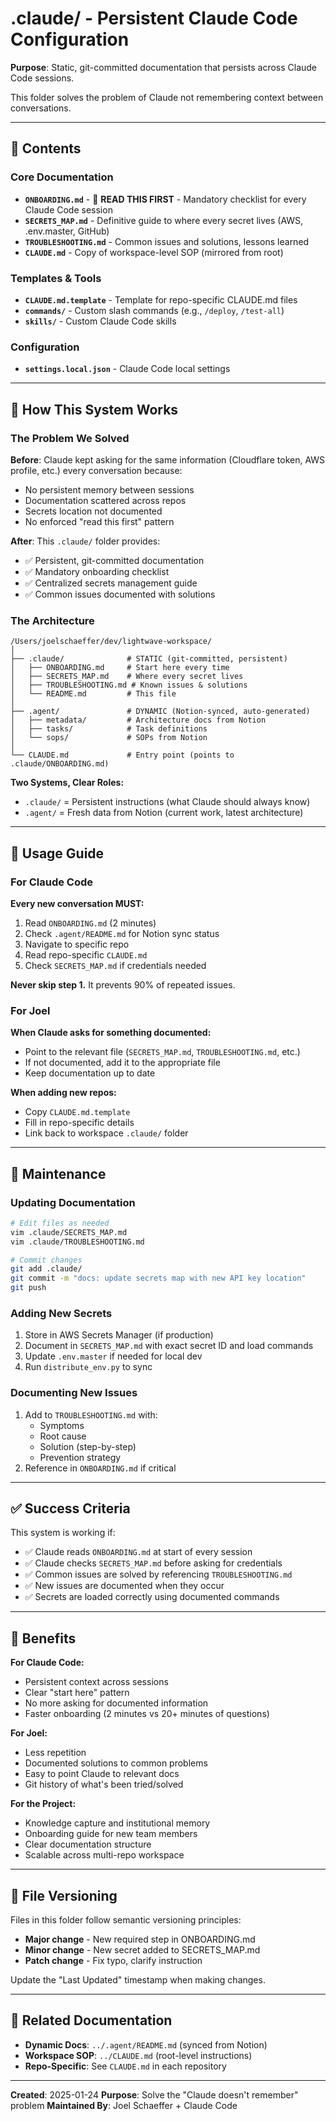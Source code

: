 # .claude/ - Persistent Claude Code Configuration

**Purpose**: Static, git-committed documentation that persists across Claude Code sessions.

This folder solves the problem of Claude not remembering context between conversations.

---

## 📁 Contents

### Core Documentation

- **`ONBOARDING.md`** - 🚨 **READ THIS FIRST** - Mandatory checklist for every Claude Code session
- **`SECRETS_MAP.md`** - Definitive guide to where every secret lives (AWS, .env.master, GitHub)
- **`TROUBLESHOOTING.md`** - Common issues and solutions, lessons learned
- **`CLAUDE.md`** - Copy of workspace-level SOP (mirrored from root)

### Templates & Tools

- **`CLAUDE.md.template`** - Template for repo-specific CLAUDE.md files
- **`commands/`** - Custom slash commands (e.g., `/deploy`, `/test-all`)
- **`skills/`** - Custom Claude Code skills

### Configuration

- **`settings.local.json`** - Claude Code local settings

---

## 🎯 How This System Works

### The Problem We Solved

**Before**: Claude kept asking for the same information (Cloudflare token, AWS profile, etc.) every conversation because:
- No persistent memory between sessions
- Documentation scattered across repos
- Secrets location not documented
- No enforced "read this first" pattern

**After**: This `.claude/` folder provides:
- ✅ Persistent, git-committed documentation
- ✅ Mandatory onboarding checklist
- ✅ Centralized secrets management guide
- ✅ Common issues documented with solutions

### The Architecture

```
/Users/joelschaeffer/dev/lightwave-workspace/
│
├── .claude/              # STATIC (git-committed, persistent)
│   ├── ONBOARDING.md     # Start here every time
│   ├── SECRETS_MAP.md    # Where every secret lives
│   ├── TROUBLESHOOTING.md # Known issues & solutions
│   └── README.md         # This file
│
├── .agent/               # DYNAMIC (Notion-synced, auto-generated)
│   ├── metadata/         # Architecture docs from Notion
│   ├── tasks/            # Task definitions
│   └── sops/             # SOPs from Notion
│
└── CLAUDE.md             # Entry point (points to .claude/ONBOARDING.md)
```

**Two Systems, Clear Roles:**
- `.claude/` = Persistent instructions (what Claude should always know)
- `.agent/` = Fresh data from Notion (current work, latest architecture)

---

## 📖 Usage Guide

### For Claude Code

**Every new conversation MUST:**

1. Read `ONBOARDING.md` (2 minutes)
2. Check `.agent/README.md` for Notion sync status
3. Navigate to specific repo
4. Read repo-specific `CLAUDE.md`
5. Check `SECRETS_MAP.md` if credentials needed

**Never skip step 1.** It prevents 90% of repeated issues.

### For Joel

**When Claude asks for something documented:**
- Point to the relevant file (`SECRETS_MAP.md`, `TROUBLESHOOTING.md`, etc.)
- If not documented, add it to the appropriate file
- Keep documentation up to date

**When adding new repos:**
- Copy `CLAUDE.md.template`
- Fill in repo-specific details
- Link back to workspace `.claude/` folder

---

## 🔄 Maintenance

### Updating Documentation

```bash
# Edit files as needed
vim .claude/SECRETS_MAP.md
vim .claude/TROUBLESHOOTING.md

# Commit changes
git add .claude/
git commit -m "docs: update secrets map with new API key location"
git push
```

### Adding New Secrets

1. Store in AWS Secrets Manager (if production)
2. Document in `SECRETS_MAP.md` with exact secret ID and load commands
3. Update `.env.master` if needed for local dev
4. Run `distribute_env.py` to sync

### Documenting New Issues

1. Add to `TROUBLESHOOTING.md` with:
   - Symptoms
   - Root cause
   - Solution (step-by-step)
   - Prevention strategy
2. Reference in `ONBOARDING.md` if critical

---

## ✅ Success Criteria

This system is working if:
- ✅ Claude reads `ONBOARDING.md` at start of every session
- ✅ Claude checks `SECRETS_MAP.md` before asking for credentials
- ✅ Common issues are solved by referencing `TROUBLESHOOTING.md`
- ✅ New issues are documented when they occur
- ✅ Secrets are loaded correctly using documented commands

---

## 🚀 Benefits

**For Claude Code:**
- Persistent context across sessions
- Clear "start here" pattern
- No more asking for documented information
- Faster onboarding (2 minutes vs 20+ minutes of questions)

**For Joel:**
- Less repetition
- Documented solutions to common problems
- Easy to point Claude to relevant docs
- Git history of what's been tried/solved

**For the Project:**
- Knowledge capture and institutional memory
- Onboarding guide for new team members
- Clear documentation structure
- Scalable across multi-repo workspace

---

## 📝 File Versioning

Files in this folder follow semantic versioning principles:

- **Major change** - New required step in ONBOARDING.md
- **Minor change** - New secret added to SECRETS_MAP.md
- **Patch change** - Fix typo, clarify instruction

Update the "Last Updated" timestamp when making changes.

---

## 🔗 Related Documentation

- **Dynamic Docs**: `../.agent/README.md` (synced from Notion)
- **Workspace SOP**: `../CLAUDE.md` (root-level instructions)
- **Repo-Specific**: See `CLAUDE.md` in each repository

---

**Created**: 2025-01-24
**Purpose**: Solve the "Claude doesn't remember" problem
**Maintained By**: Joel Schaeffer + Claude Code
